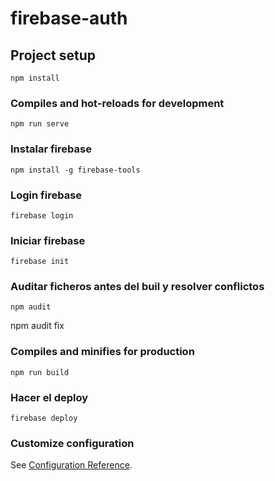 # firebase-auth

## Project setup
```
npm install
```

### Compiles and hot-reloads for development
```
npm run serve
```
### Instalar firebase
```
npm install -g firebase-tools
```

### Login firebase
```
firebase login
```

### Iniciar firebase
```
firebase init
```

### Auditar ficheros antes del buil y resolver conflictos
```
npm audit
```
npm audit fix

### Compiles and minifies for production
```
npm run build
```

### Hacer el deploy
```
firebase deploy
```

### Customize configuration
See [Configuration Reference](https://cli.vuejs.org/config/).
